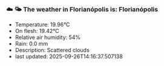### ☁️ 🌤️  The weather in Florianópolis is: Florianópolis

- Temperature: 19.96°C
- On flesh: 19.42°C
- Relative air humidity: 54%
- Rain: 0.0 mm
- Description: Scattered clouds
- last updated: 2025-09-26T14:16:37.507138
